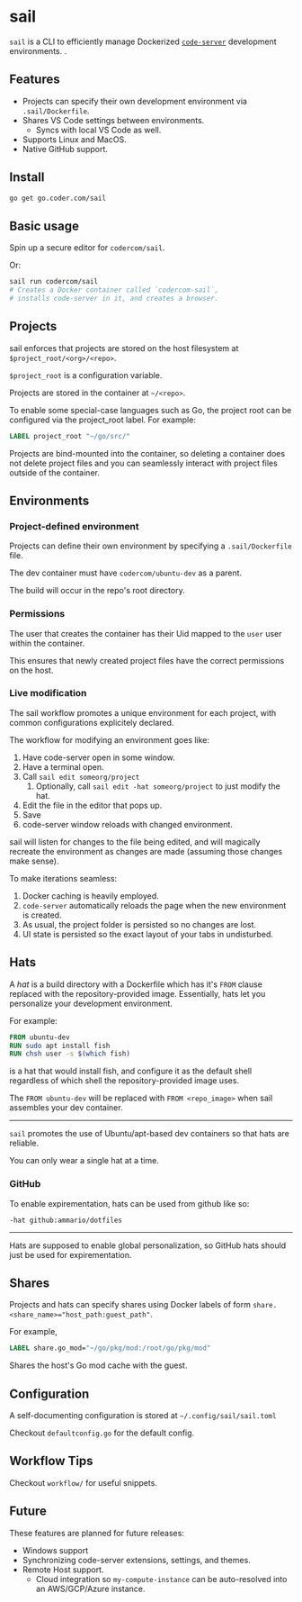 # sail

`sail` is a CLI to efficiently manage Dockerized [`code-server`](https://github.com/codercom/code-server) development environments.
.

## Features

- Projects can specify their own development environment via `.sail/Dockerfile`.
- Shares VS Code settings between environments.
  - Syncs with local VS Code as well.
- Supports Linux and MacOS.
- Native GitHub support.

## Install

```bash
go get go.coder.com/sail
```

## Basic usage

Spin up a secure editor for `codercom/sail`.

Or:

```bash
sail run codercom/sail
# Creates a Docker container called `codercom-sail`,
# installs code-server in it, and creates a browser.
```

## Projects

sail enforces that projects are stored on the host filesystem at `$project_root/<org>/<repo>`.

`$project_root` is a configuration variable.

Projects are stored in the container at `~/<repo>`.

To enable some special-case languages such as Go, the project root can be configured
via the project_root label. For example:

```Dockerfile
LABEL project_root "~/go/src/"
```

Projects are bind-mounted into the container, so deleting a container does not delete project files
and you can seamlessly interact with project files outside of the container.

## Environments

### Project-defined environment

Projects can define their own environment by specifying a `.sail/Dockerfile` file.

The dev container must have `codercom/ubuntu-dev` as a parent.

The build will occur in the repo's root directory.

### Permissions

The user that creates the container has their Uid mapped to the `user` user within the container.

This ensures that newly created project files have the correct permissions on
the host.

### Live modification

The sail workflow promotes a unique environment for each project, with common
configurations explicitely declared.

The workflow for modifying an environment goes like:

1) Have code-server open in some window.
1) Have a terminal open.
1) Call `sail edit someorg/project`
   1) Optionally, call `sail edit -hat someorg/project` to just modify the hat.
1) Edit the file in the editor that pops up.
1) Save
1) code-server window reloads with changed environment.

sail will listen for changes to the file being edited, and will magically
recreate the environment as changes are made (assuming those changes make
sense).

To make iterations seamless:

1) Docker caching is heavily employed.
1) `code-server` automatically reloads the page when the new environment is
created.
1) As usual, the project folder is persisted so no changes are lost.
1) UI state is persisted so the exact layout of your tabs in undisturbed.

## Hats

A _hat_ is a build directory with a Dockerfile which has it's `FROM` clause
replaced with the repository-provided image. Essentially, hats let you
personalize your development environment.

For example:

```Dockerfile
FROM ubuntu-dev
RUN sudo apt install fish
RUN chsh user -s $(which fish)
```

is a hat that would install fish, and configure it as the default
shell regardless of which shell the repository-provided image uses.

The `FROM ubuntu-dev` will be replaced with `FROM <repo_image>` when sail
assembles your dev container.

---

`sail` promotes the use of Ubuntu/apt-based dev containers so that hats are
reliable.

You can only wear a single hat at a time.

### GitHub

To enable expirementation, hats can be used from github like so:

`-hat github:ammario/dotfiles`

---

Hats are supposed to enable global personalization, so GitHub hats should just be used for expirementation.

## Shares

Projects and hats can specify shares using Docker labels of form
`share.<share_name>="host_path:guest_path"`.

For example,

```Dockerfile
LABEL share.go_mod="~/go/pkg/mod:/root/go/pkg/mod"
```

Shares the host's Go mod cache with the guest.

## Configuration

A self-documenting configuration is stored  at `~/.config/sail/sail.toml`

Checkout `defaultconfig.go` for the default config.

## Workflow Tips

Checkout `workflow/` for useful snippets.

## Future

These features are planned for future releases:

- Windows support
- Synchronizing code-server extensions, settings, and themes.
- Remote Host support.
  - Cloud integration so `my-compute-instance` can be auto-resolved into an AWS/GCP/Azure instance.
